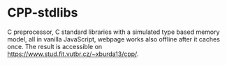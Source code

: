 # CPP-stdlibs
C preprocessor, C standard libraries with a simulated type based memory model, all in vanilla JavaScript, webpage works also offline after it caches once.
The result is accessible on https://www.stud.fit.vutbr.cz/~xburda13/cpp/.
